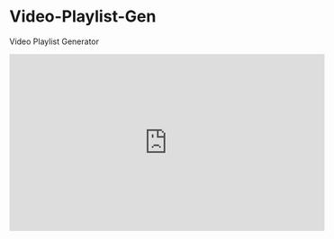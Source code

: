 # Video-Playlist-Gen
Video Playlist Generator
<iframe width="560" height="315" src="https://www.youtube.com/embed/smPbtdMmurM" title="YouTube video player" frameborder="0" allow="accelerometer; autoplay; clipboard-write; encrypted-media; gyroscope; picture-in-picture" allowfullscreen></iframe>
